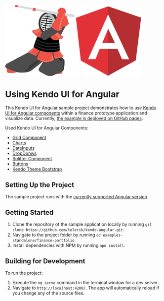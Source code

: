 [<img src="./src/assets/logo-kendo.png" width="225" />](https://www.telerik.com/kendo-angular-ui/) [![Angular Logo](./src/assets/logo-angular.png)](https://angular.io/)

# Using Kendo UI for Angular

This Kendo UI for Angular sample project demonstrates how to use [Kendo UI for Angular components](https://www.telerik.com/kendo-angular-ui/components) within a finance prototype application and visualize data. Currently, [the example is deployed on GitHub pages](https://telerik.github.io/kendo-angular/finance-portfolio).

Used Kendo UI for Angular Components:
 - [Grid Component](https://www.telerik.com/kendo-angular-ui/components/grid/)
 - [Charts](https://www.telerik.com/kendo-angular-ui/components/charts/)
 - [DateInputs](https://www.telerik.com/kendo-angular-ui/components/dateinputs/)
 - [DropDonws](https://www.telerik.com/kendo-angular-ui/components/dropdowns/)
 - [Splitter Component](https://www.telerik.com/kendo-angular-ui/components/layout/splitter/)
 - [Buttons](https://www.telerik.com/kendo-angular-ui/components/buttons/button/)
 - [Kendo Theme Bootstrap](https://www.telerik.com/kendo-angular-ui/components/styling/theme-bootstrap/)

## Setting Up the Project

The sample project runs with the [currently supported Angular version](https://www.telerik.com/kendo-angular-ui/components/installation/requirements/#toc-angular).

## Getting Started

1. Clone the repository of the sample application locally by running `git clone https://github.com/telerik/kendo-angular.git`.
1. Navigate to the project folder by running `cd examples-standalone/finance-portfolio`.
1. Install dependencies with NPM by running `npm install`.

## Building for Development

To run the project:
1. Execute the `ng serve` command in the terminal window for a dev server.
1. Navigate to `http://localhost:4200/`. The app will automatically reload if you change any of the source files.